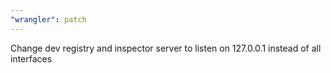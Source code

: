 ```yaml
---
"wrangler": patch
---
```


Change dev registry and inspector server to listen on 127.0.0.1 instead of all interfaces
